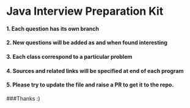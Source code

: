 # Java Interview Preparation Kit
#### 1. Each question has its own branch 
#### 2. New questions will be added as and when found interesting
#### 3. Each class correspond to a particular problem
#### 4. Sources and related links will be specified at end of each program
#### 5. Please try to update the file and raise a PR to get it to the repo.

###Thanks :) 